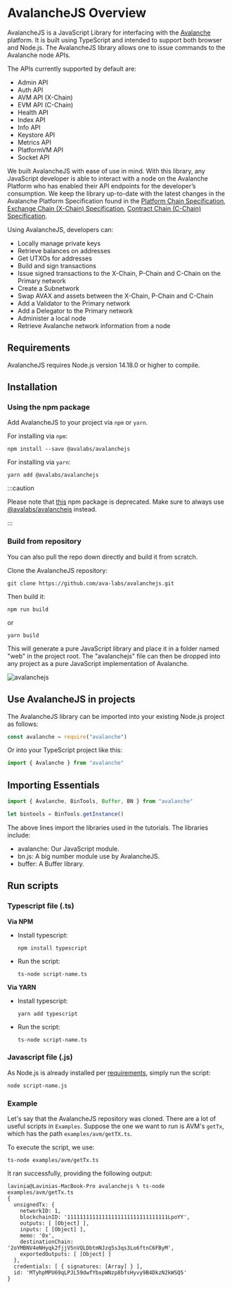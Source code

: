 # AvalancheJS Overview

AvalancheJS is a JavaScript Library for interfacing with the
[Avalanche](../../learn/avalanche/intro.md) platform. It is built using
TypeScript and intended to support both browser and Node.js. The AvalancheJS
library allows one to issue commands to the Avalanche node APIs.

The APIs currently supported by default are:

- Admin API
- Auth API
- AVM API (X-Chain)
- EVM API (C-Chain)
- Health API
- Index API
- Info API
- Keystore API
- Metrics API
- PlatformVM API
- Socket API

We built AvalancheJS with ease of use in mind. With this library, any JavaScript
developer is able to interact with a node on the Avalanche Platform who has
enabled their API endpoints for the developer’s consumption. We keep the library
up-to-date with the latest changes in the Avalanche Platform Specification found
in the [Platform Chain Specification](../avalanchego/apis/p-chain.md), [Exchange
Chain (X-Chain) Specification](../avalanchego/apis/x-chain.md), [Contract Chain
(C-Chain) Specification](../avalanchego/apis/c-chain.md).

Using AvalancheJS, developers can:

- Locally manage private keys
- Retrieve balances on addresses
- Get UTXOs for addresses
- Build and sign transactions
- Issue signed transactions to the X-Chain, P-Chain and C-Chain on the Primary network
- Create a Subnetwork
- Swap AVAX and assets between the X-Chain, P-Chain and C-Chain
- Add a Validator to the Primary network
- Add a Delegator to the Primary network
- Administer a local node
- Retrieve Avalanche network information from a node

## Requirements

AvalancheJS requires Node.js version 14.18.0 or higher to compile.

## Installation

### Using the npm package
Add AvalancheJS to your project via `npm` or `yarn`. 

For installing via `npm`:

`npm install --save @avalabs/avalanchejs`

For installing via `yarn`:

`yarn add @avalabs/avalanchejs`

:::caution

Please note that [this](https://www.npmjs.com/package/avalanche)
npm package is deprecated.
Make sure to always use
[@avalabs/avalanchejs](https://www.npmjs.com/package/@avalabs/avalanchejs)
instead.

:::

### Build from repository

You can also pull the repo down directly and build it from scratch.

Clone the AvalancheJS repository:

`git clone https://github.com/ava-labs/avalanchejs.git`

Then build it:

`npm run build`

or

`yarn build`

This will generate a pure JavaScript library and place it in a folder named
"web" in the project root. The "avalanchejs" file can then be dropped into any
project as a pure JavaScript implementation of Avalanche.

![avalanchejs](/img/avalanchejs/avalanchejs-1.png)

## Use AvalancheJS in projects

The AvalancheJS library can be imported into your existing Node.js project as follows:

```ts
const avalanche = require("avalanche")
```

Or into your TypeScript project like this:

```ts
import { Avalanche } from "avalanche"
```

## Importing Essentials

```ts
import { Avalanche, BinTools, Buffer, BN } from "avalanche"

let bintools = BinTools.getInstance()
```

The above lines import the libraries used in the tutorials. The libraries include:

- avalanche: Our JavaScript module.
- bn.js: A big number module use by AvalancheJS.
- buffer: A Buffer library.

## Run scripts

### Typescript file (.ts) 
**Via NPM**
* Install typescript:

    `npm install typescript`

* Run the script:

    `ts-node script-name.ts`

**Via YARN**
* Install typescript:

    `yarn add typescript`

* Run the script:

    `ts-node script-name.ts`

### Javascript file (.js)
As Node.js is already installed per [requirements](/#Requirements),
simply run the script:

`node script-name.js`

### Example
Let's say that the AvalancheJS repository was cloned. There are a lot of 
useful scripts in `Examples`. Suppose the one we want to run is AVM's 
`getTx`, which has the path `examples/avm/getTX.ts`. 

To execute the script, we use: 

`ts-node examples/avm/getTx.ts`

It ran successfully, providing the following output:

```
lavinia@Lavinias-MacBook-Pro avalanchejs % ts-node examples/avm/getTx.ts
{
  unsignedTx: {
    networkID: 1,
    blockchainID: '11111111111111111111111111111111LpoYY',
    outputs: [ [Object] ],
    inputs: [ [Object] ],
    memo: '0x',
    destinationChain: '2oYMBNV4eNHyqk2fjjV5nVQLDbtmNJzq5s3qs3Lo6ftnC6FByM',
    exportedOutputs: [ [Object] ]
  },
  credentials: [ { signatures: [Array] } ],
  id: 'MTyhpMPU69qLPJL59dwfYbxpWNzp8bfsHyvy9B4DkzN2kWSQ5'
}
```